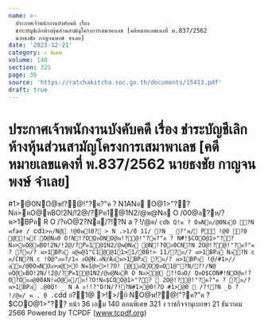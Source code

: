 ```yaml
---
name: >-
  ประกาศเจ้าพนักงานบังคับคดี เรื่อง
  ชำระบัญชีเลิกห้างหุ้นส่วนสามัญโครงการเสมาพาเลช [คดีหมายเลขแดงที่ พ.837/2562
  นายธงชัย กาญจนพงษ์ จำเลย]
date: '2023-12-21'
category: ง พิเศษ
volume: 140
section: 321
page: 36
source: 'https://ratchakitcha.soc.go.th/documents/15413.pdf'
draft: true
---
```


# ประกาศเจ้าพนักงานบังคับคดี เรื่อง ชำระบัญชีเลิกห้างหุ้นส่วนสามัญโครงการเสมาพาเลช [คดีหมายเลขแดงที่ พ.837/2562 นายธงชัย กาญจนพงษ์ จำเลย]

#1>@0NO@พ!?@!"?ค?"ค ? N1ANอ O@1>"??Nล>หO@หBO!2N/!2@/?Pค1@1N2/@พ@Nล O /00@ล?ห/? พ>1BPล R O /?คO@2?Nล/?!?N a ? !/@ค/ `cdb Q!ค ? OพNห/@0NลO ?N พfae / `cd` 1>ห/N@ !@0พ1์0? > N .>1/0์ 11/ ?N _ ?"พ/ P์ !@0 ?0 @!พ1์ O@Nล0 O!N!?OQหONO@พ!?@!"?ค?"ค ? N#็!$COO@1>"??Nล>หO@หBO!2N/!2@/?Pค1@1N2/@พ@Nล @N!?Oอ0CN?N 2O@!?@!"?ค?"ค ? ?ห/? พ>1BPล อ@ค@1"C1@@11>1/0B!> 11/?ห/? พ>1BPล Nล?N c ห/CN?N c !O@"ลห?/1อ อO@N.อN/Aอพ>1BPล ?ห/? พ>1BPล !@/#1>//ลห/@0OพNOล>พ@>0์ Nพ1@>>!?O! @อOOQหO1@"?N/?!/N@ หO@หBO!2N/!2@/?Pค1@1N2/@พ@NลR O Nล>@ ?!OลO/ QหO$CON#็!NO@ห!?O?Oหล@00AN!คO@อ/ห!?O!Nอ$COO@1>"??  2O@!?@!"?ค?"ค ? ?ห/? พ>1BPล .@0Q! _ N A อ!!?"O!N/?!?N#1>@0!?O #1>@0  /?!?N _b ? !/@ค/ พ . 0 . `cdd อ?1@ >!>/0์ NO@พ!?@!"?ค?"ค ? $COO@1>"?? หน้า 36 เลม 140 ตอนพิเศษ 321 ง ราชกิจจานุเบกษา 21 ธันวาคม 2566 Powered by TCPDF (www.tcpdf.org)
